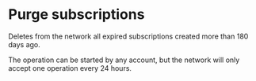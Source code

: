 # Purge subscriptions

Deletes from the network all expired subscriptions created more than 180 days ago.

The operation can be started by any account, but the network will only accept one operation every 24 hours.
